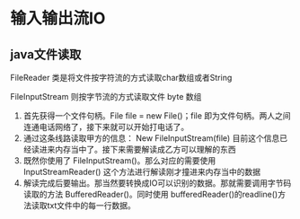 # 输入输出流IO

## java文件读取

FileReader 类是将文件按字符流的方式读取char数组或者String

FileInputStream 则按字节流的方式读取文件 byte 数组

1. 首先获得一个文件句柄。File file = new File()；file 即为文件句柄。两人之间连通电话网络了，接下来就可以开始打电话了。
2. 通过这条线路读取甲方的信息： New FileInputStream(file) 目前这个信息已经读进来内存当中了。接下来需要解读成乙方可以理解的东西
3. 既然你使用了 FileInputStream()。那么对应的需要使用 InputStreamReader() 这个方法进行解读刚才撞进来内存当中的数据
4. 解读完成后要输出。那当然要转换成IO可以识别的数据。那就需要调用字节码读取的方法 BufferedReader()。同时使用 bufferedReader()的readline()方法读取txt文件中的每一行数据。